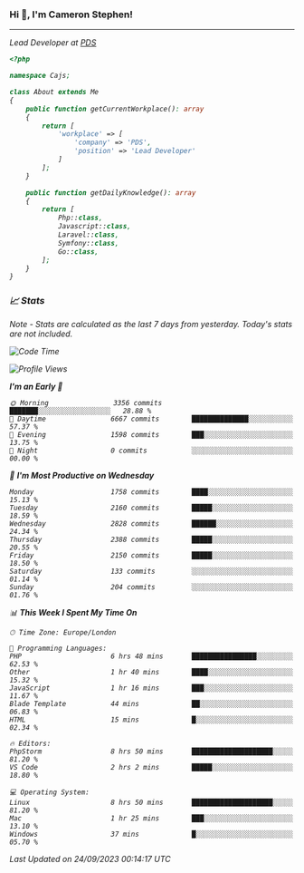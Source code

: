 ### Hi 👋, I'm Cameron Stephen!
<hr>
<p><em>Lead Developer at <a href="https://prindatasolutions.co.uk">PDS</a></p>


```php
<?php

namespace Cajs;

class About extends Me
{
    public function getCurrentWorkplace(): array
    {
        return [
            'workplace' => [
                'company' => 'PDS',
                'position' => 'Lead Developer'
            ]
        ];
    }

    public function getDailyKnowledge(): array
    {
        return [
            Php::class,
            Javascript::class,
            Laravel::class,
            Symfony::class,
            Go::class,
        ];
    }
}
```

### 📈 Stats
<p><em>Note - Stats are calculated as the last 7 days from yesterday. Today's stats are not included.</em></p>


<!--START_SECTION:waka-->
![Code Time](http://img.shields.io/badge/Code%20Time-3%2C540%20hrs%2020%20mins-blue)

![Profile Views](http://img.shields.io/badge/Profile%20Views-0-blue)

**I'm an Early 🐤** 

```text
🌞 Morning                3356 commits        ███████░░░░░░░░░░░░░░░░░░   28.88 % 
🌆 Daytime                6667 commits        ██████████████░░░░░░░░░░░   57.37 % 
🌃 Evening                1598 commits        ███░░░░░░░░░░░░░░░░░░░░░░   13.75 % 
🌙 Night                  0 commits           ░░░░░░░░░░░░░░░░░░░░░░░░░   00.00 % 
```
📅 **I'm Most Productive on Wednesday** 

```text
Monday                   1758 commits        ████░░░░░░░░░░░░░░░░░░░░░   15.13 % 
Tuesday                  2160 commits        █████░░░░░░░░░░░░░░░░░░░░   18.59 % 
Wednesday                2828 commits        ██████░░░░░░░░░░░░░░░░░░░   24.34 % 
Thursday                 2388 commits        █████░░░░░░░░░░░░░░░░░░░░   20.55 % 
Friday                   2150 commits        █████░░░░░░░░░░░░░░░░░░░░   18.50 % 
Saturday                 133 commits         ░░░░░░░░░░░░░░░░░░░░░░░░░   01.14 % 
Sunday                   204 commits         ░░░░░░░░░░░░░░░░░░░░░░░░░   01.76 % 
```


📊 **This Week I Spent My Time On** 

```text
🕑︎ Time Zone: Europe/London

💬 Programming Languages: 
PHP                      6 hrs 48 mins       ████████████████░░░░░░░░░   62.53 % 
Other                    1 hr 40 mins        ████░░░░░░░░░░░░░░░░░░░░░   15.32 % 
JavaScript               1 hr 16 mins        ███░░░░░░░░░░░░░░░░░░░░░░   11.67 % 
Blade Template           44 mins             ██░░░░░░░░░░░░░░░░░░░░░░░   06.83 % 
HTML                     15 mins             █░░░░░░░░░░░░░░░░░░░░░░░░   02.34 % 

🔥 Editors: 
PhpStorm                 8 hrs 50 mins       ████████████████████░░░░░   81.20 % 
VS Code                  2 hrs 2 mins        █████░░░░░░░░░░░░░░░░░░░░   18.80 % 

💻 Operating System: 
Linux                    8 hrs 50 mins       ████████████████████░░░░░   81.20 % 
Mac                      1 hr 25 mins        ███░░░░░░░░░░░░░░░░░░░░░░   13.10 % 
Windows                  37 mins             █░░░░░░░░░░░░░░░░░░░░░░░░   05.70 % 
```


 Last Updated on 24/09/2023 00:14:17 UTC
<!--END_SECTION:waka-->
